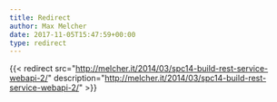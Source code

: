 ```yaml
---
title: Redirect
author: Max Melcher
date: 2017-11-05T15:47:59+00:00
type: redirect
---
```

{{< redirect src="http://melcher.it/2014/03/spc14-build-rest-service-webapi-2/" description="http://melcher.it/2014/03/spc14-build-rest-service-webapi-2/" >}}
